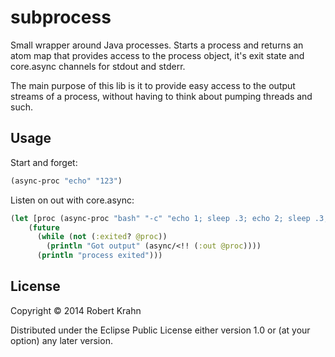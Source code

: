 # subprocess

Small wrapper around Java processes. Starts a process and returns an atom map that provides access to the process object, it's exit state and core.async channels for stdout and stderr.

The main purpose of this lib is it to provide easy access to the output streams of a process, without having to think about pumping threads and such.

## Usage

Start and forget:

```clojure
(async-proc "echo" "123")
```

Listen on out with core.async:

```clojure
(let [proc (async-proc "bash" "-c" "echo 1; sleep .3; echo 2; sleep .3; echo 3")]
    (future
      (while (not (:exited? @proc))
        (println "Got output" (async/<!! (:out @proc))))
      (println "process exited")))
```

## License

Copyright © 2014 Robert Krahn

Distributed under the Eclipse Public License either version 1.0 or (at
your option) any later version.
